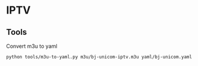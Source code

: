 # IPTV





## Tools 


Convert m3u to yaml

```
python tools/m3u-to-yaml.py m3u/bj-unicom-iptv.m3u yaml/bj-unicom.yaml
```

